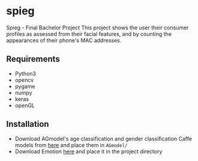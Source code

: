 # spieg
Spieg - Final Bachelor Project
This project shows the user their consumer profiles as assessed from their facial features,
and by counting the appearances of their phone's MAC addresses.

## Requirements
- Python3
- opencv
- pygame
- numpy
- keras
- openGL

## Installation
- Download AGmodel's age classification and gender classification Caffe models from [here](https://talhassner.github.io/home/publication/2015_CVPR) and place them in `AGmodel/`
- Download Emotion [here](https://github.com/petercunha/Emotion) and place it in the project directory
